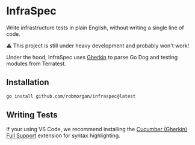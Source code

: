 # InfraSpec

Write infrastructure tests in plain English, without writing a single line of code.

:warning: This project is still under heavy development and probably won't work!

Under the hood, InfraSpec uses [Gherkin](https://cucumber.io/docs/gherkin/) to parse
Go Dog and testing modules from Terratest.

## Installation

```sh
go install github.com/robmorgan/infraspec@latest
```

## Writing Tests

If your using VS Code, we recommend installing the [Cucumber (Gherkin) Full Support](https://marketplace.visualstudio.com/items?itemName=alexkrechik.cucumberautocomplete) extension for syntax highlighting.
